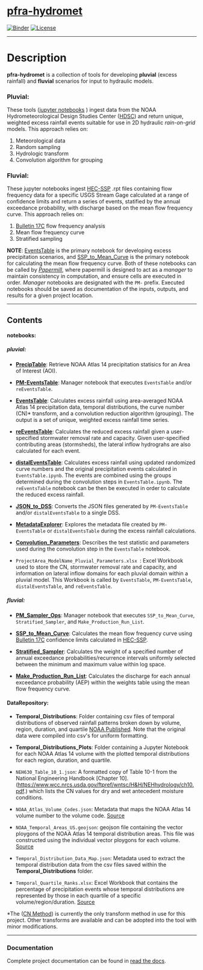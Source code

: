 # [pfra-hydromet](https://dewberry.github.io/pfra-hydromet/)

[![Binder](https://mybinder.org/badge_logo.svg)](https://mybinder.org/v2/gh/Dewberry/pfra-hydromet/master)
[![License](https://img.shields.io/badge/License-Apache%202.0-blue.svg)](https://opensource.org/licenses/Apache-2.0)

---

# Description

__pfra-hydromet__ is a collection of tools for developing __pluvial__ (excess rainfall) and __fluvial__ scenarios for input to hydraulic models.

### Pluvial:
These tools ([jupyter notebooks](https://jupyter.org/) ) ingest data from the NOAA Hydrometeorological Design Studies Center ([HDSC](https://www.nws.noaa.gov/oh/hdsc/index.html)) and return unique, weighted excess rainfall events suitable for use in 2D hydraulic *rain-on-grid* models. This approach relies on:

  1. Meteorological data
  2. Random sampling
  3. Hydrologic transform
  4. Convolution algorithm for grouping



### Fluvial:

These jupyter notebooks ingest [HEC-SSP](https://www.hec.usace.army.mil/software/hec-ssp/) .rpt files containing flow frequency data for a specific USGS Stream Gage calculated at a range of confidence limits and return a series of events, statified by the annual exceedance probability, with discharge based on the mean flow frequency curve. This approach relies on:
   1. [Bulletin 17C](https://pubs.usgs.gov/tm/04/b05/tm4b5.pdf) flow frequency analysis
   2. Mean flow frequency curve
   3. Stratified sampling
   


__NOTE__: [EventsTable](EventsTable.ipynb) is the primary notebook for developing excess precipitation scenarios, and [SSP_to_Mean_Curve](SSP_to_Mean_Curve.ipynb) is the primary notebook for calculating the mean flow frequency curve. Both of these notebooks can be called by [*Papermill*](https://pypi.org/project/papermill/), where papermill is designed to act as a *manager* to maintain consistency in computation, and ensure cells are executed in order. *Manager* notebooks are designated with the `PM-` prefix. Executed notebooks should be saved as documentation of the inputs, outputs, and results for a given project location.

---

## Contents

#### __notebooks__:

##### __pluvial__:

- [__PrecipTable__](PrecipTable.ipynb): Retrieve NOAA Atlas 14 precipitation statisics for an Area of Interest (AOI).

- [__PM-EventsTable__](PM-EventsTable.ipynb): Manager notebook that executes `EventsTable` and/or `reEventsTable`.

- [__EventsTable__](EventsTable.ipynb): Calculates excess rainfall using area-averaged NOAA Atlas 14 precipitation data, temporal distributions, the curve number (CN)* transform, and a convolution reduction algorithm (grouping). The output is a set of unique, weighted excess rainfall time series.

- [__reEventsTable__](reEventsTable.ipynb): Calculates the reduced excess rainfall given a user-specified stormwater removal rate and capacity. Given user-specified contributing areas (stormsheds), the lateral inflow hydrograhs are also calculated for each event.

- [__distalEventsTable__](distalEventsTable.ipynb): Calculates excess rainfall using updated randomized curve numbers and the original precipitation events calculated in `EventsTable.ipynb`. The events are combined using the groups determined during the convolution steps in `EventsTable.ipynb`. The `reEventsTable` notebook can be then be executed in order to calculate the reduced excess rainfall.

- [__JSON_to_DSS__](JSON_to_DSS.ipynb): Converts the JSON files generated by `PM-EventsTable` and/or `distalEventsTable` to a single DSS.

- [__MetadataExplorer__](MetadataExplorer.ipynb): Explores the metadata file created by `PM-EventsTable` or `distalEventsTable` during the excess rainfall calculations.

- [__Convolution_Parameters__](Convolution_Parameters.ipynb): Describes the test statistic and parameters used during the convolution step in the `EventsTable` notebook.

- `ProjectArea_ModelName_Pluvial_Parameters.xlsx `: Excel Workbook used to store the CN, stormwater removal rate and capacity, and information on lateral inflow domains for each pluvial domain within a pluvial model. This Workbook is called by `EventsTable`, `PM-EventsTable`, `distalEventsTable`, and `reEventsTable`.

##### __fluvial__:
- [__PM_Sampler_Ops__](PM_Sampler_Ops.ipynb):  Manager notebook that executes `SSP_to_Mean_Curve`, `Stratified_Sampler`, and `Make_Production_Run_List`.

- [__SSP_to_Mean_Curve__](SSP_to_Mean_Curve.ipynb): Calculates the mean flow frequency curve using [Bulletin 17C](https://pubs.usgs.gov/tm/04/b05/tm4b5.pdf) confidence limits calculated in [HEC-SSP](https://www.hec.usace.army.mil/software/hec-ssp/).

- [__Stratified_Sampler__](Stratified_Sampler.ipynb): Calculates the weight of a specified number of annual exceedance probabilities/recurrence intervals uniformly selected between the minimum and maximum value within log space.

- [__Make_Production_Run_List__](Make_Production_Run_List.ipynb): Calculates the discharge for each annual exceedance probability (AEP) within the weights table using the mean flow frequency curve.

#### __DataRepository__:

- __Temporal_Distributions__: Folder containing csv files of temporal distributions of observed rainfall patterns broken down by volume, region, duration, and quartile [NOAA Published](https://hdsc.nws.noaa.gov/hdsc/pfds/pfds_temporal.html). Note that the original data were compiled into csv's for uniform formatting.

- __Temporal_Distributions_Plots__: Folder containing a Jupyter Notebook for each NOAA Atlas 14 volume with the plotted temporal distributions for each region, duration, and quartile.

- `NEH630_Table_10_1.json`: A formatted copy of Table 10-1 from the National Engineering Handbook [Chapter 10].(https://www.wcc.nrcs.usda.gov/ftpref/wntsc/H&H/NEHhydrology/ch10.pdf.) which lists the CN values for dry and wet antecedent moisture conditions.

- `NOAA_Atlas_Volume_Codes.json`: Metadata that maps the NOAA Atlas 14 volume number to the volume code. [Source](https://hdsc.nws.noaa.gov/hdsc/pfds/pfds_gis.html)

- `NOAA_Temporal_Areas_US.geojson`: geojson file containing the vector ploygons of the NOAA Atlas 14 temporal distribution areas. This file was constructed using the individual vector ploygons for each volume. [Source](https://hdsc.nws.noaa.gov/hdsc/pfds/pfds_temporal.html)

- `Temporal_Distribution_Data_Map.json`: Metadata used to extract the temporal distribution data from the csv files saved within the __Temporal_Distributions__ folder.

- `Temporal_Quartile_Ranks.xlsx`: Excel Workbook that contains the percentage of precipitation events whose temporal distributions are represented by those in each quartile of a specific volume/region/duration. [Source](https://www.nws.noaa.gov/oh/hdsc/currentpf.html)


*The ([CN Method](https://www.nrcs.usda.gov/Internet/FSE_DOCUMENTS/stelprdb1044171.pdf)) is currently the only transform method in use for this project. Other transforms are available and can be adopted into the tool with minor modifications.

---

### Documentation

Complete project documentation can be found in [read the docs](https://dewberry.github.io/pfra-hydromet/about/).
